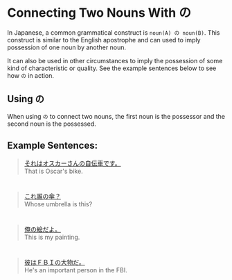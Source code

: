 # Connecting Two Nouns With の

In Japanese, a common grammatical construct is `noun(A) の noun(B)`. This construct is similar to the English apostrophe and can used to imply possession of one noun by another noun. 

It can also be used in other circumstances to imply the possession of some kind of characteristic or quality. See the example sentences below to see how `の` in action.

## Using の
When using `の` to connect two nouns, the first noun is the possessor and the second noun is the possessed. 

## Example Sentences:
> [それはオスカーさんの自伝車です。]()  
> That is Oscar's bike.

#

> [これ誰の傘？]()  
> Whose umbrella is this?

#

> [俺の絵だよ。]()  
> This is my painting.

#

> [彼はＦＢＩの大物だ。]()  
> He's an important person in the FBI.


